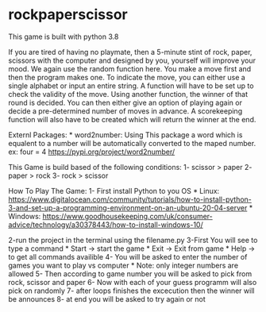 # rockpaperscissor
This game is built with python 3.8

If you are tired of having no playmate, then a 5-minute stint of rock, paper, scissors with the computer and designed by you, yourself will improve your mood.
We again use the random function here. You make a move first and then the program makes one. To indicate the move, you can either use a single alphabet or input an entire string. A function will have to be set up to check the validity of the move.
Using another function, the winner of that round is decided. You can then either give an option of playing again or decide a pre-determined number of moves in advance. A scorekeeping function will also have to be created which will return the winner at the end.

Externl Packages:
	* word2number: Using This package a word which is equalent to a number will be automatically converted to the maped number. ex: four = 4
	https://pypi.org/project/word2number/
	

This Game is build based of the following conditions:
	1- scissor > paper
	2- paper > rock
	3- rock > scissor

How To Play The Game:
1- First install Python to you OS
	* Linux: https://www.digitalocean.com/community/tutorials/how-to-install-python-3-and-set-up-a-programming-environment-on-an-ubuntu-20-04-server
	* Windows: https://www.goodhousekeeping.com/uk/consumer-advice/technology/a30378443/how-to-install-windows-10/

2-run the project in the terminal using the filename.py
3-First You will see to type a command 
	* Start -> start the game
	* Exit -> Exit from game
	* Help -> to get all commands availible
4- You will be asked to enter the number of games you want to play vs computer
	* Note: only integer numbers are allowed
5- Then according to game number you will be asked to pick from rock, scissor and paper
6- Now with each of your guess programm will also pick on randomly
7- after loops finishes the excecution then the winner will be announces
8- at end you will be asked to try again or not

